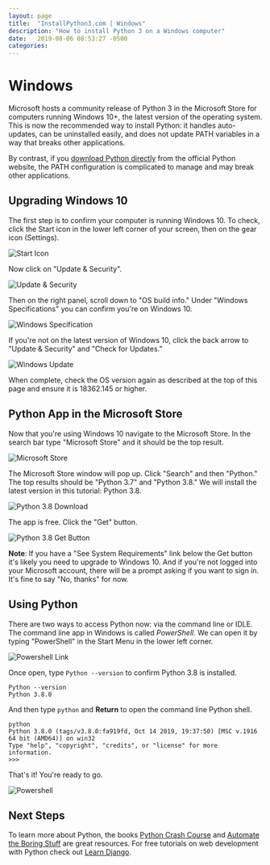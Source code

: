 ```yaml
---
layout: page
title:  "InstallPython3.com | Windows"
description: "How to install Python 3 on a Windows computer"
date:   2019-08-06 08:53:27 -0500
categories:
---
```


# Windows

Microsoft hosts a community release of Python 3 in the Microsoft Store for computers running Windows 10+, the latest version of the operating system. This is now the recommended way to install Python: it handles auto-updates, can be uninstalled easily, and does not update PATH variables in a way that breaks other applications.

By contrast, if you [download Python directly](https://www.python.org/downloads/) from the official Python website, the PATH configuration is complicated to manage and may break other applications.


## Upgrading Windows 10

The first step is to confirm your computer is running Windows 10. To check, click the Start icon in the lower left corner of your screen, then on the gear icon (Settings).

<img class="img-fluid" src="{{ site.url }}/assets/images/windows/start_icon.png" alt="Start Icon">

Now click on "Update & Security".

<img class="img-fluid" src="{{ site.url }}/assets/images/windows/update_security.png" alt="Update & Security">

Then on the right panel, scroll down to "OS build info." Under "Windows Specifications" you can confirm you're on Windows 10.

<img class="img-fluid" src="{{ site.url }}/assets/images/windows/windows_spec.png" alt="Windows Specification">

If you're not on the latest version of Windows 10, click the back arrow to "Update & Security" and "Check for Updates."

<img class="img-fluid" src="{{ site.url }}/assets/images/windows/windows_update.png" alt="Windows Update">

When complete, check the OS version again as described at the top of this page and ensure it is 18362.145 or higher.

## Python App in the Microsoft Store

Now that you're using Windows 10 navigate to the Microsoft Store. In the search bar type "Microsoft Store" and it should be the top result.

<img class="img-fluid" src="{{ site.url }}/assets/images/windows/store.png" alt="Microsoft Store">

The Microsoft Store window will pop up. Click "Search" and then "Python." The top results should be "Python 3.7" and "Python 3.8." We will install the latest version in this tutorial: Python 3.8.

<img class="img-fluid" src="{{ site.url }}/assets/images/windows/python38.png" alt="Python 3.8 Download">

The app is free. Click the "Get" button.

<img class="img-fluid" src="{{ site.url }}/assets/images/windows/get.png" alt="Python 3.8 Get Button">

**Note**: If you have a "See System Requirements" link below the Get button it's likely you need to upgrade to Windows 10. And if you're not logged into your Microsoft account, there will be a prompt asking if you want to sign in. It's fine to say "No, thanks" for now.


## Using Python

There are two ways to access Python now: via the command line or IDLE. The command line app in Windows is called *PowerShell*. We can open it by typing "PowerShell" in the Start Menu in the lower left corner.

<img class="img-fluid" src="{{ site.url }}/assets/images/windows/start_menu_powershell.png" alt="Powershell Link">

Once open, type `Python --version` to confirm Python 3.8 is installed.

```
Python --version
Python 3.8.0
```

And then type `python` and **Return** to open the command line Python shell.

```
python
Python 3.8.0 (tags/v3.8.0:fa919fd, Oct 14 2019, 19:37:50) [MSC v.1916 64 bit (AMD64)] on win32
Type "help", "copyright", "credits", or "license" for more information.
>>>
```

That's it! You're ready to go.

<img class="img-fluid" src="{{ site.url }}/assets/images/windows/powershell.png" alt="Powershell">

## Next Steps
To learn more about Python, the books [Python Crash Course](https://amzn.to/2okggMH) and [Automate the Boring Stuff](https://amzn.to/366CebJ) are great resources. For free tutorials on web development with Python check out [Learn Django](https://learndjango.com).


<!--
Pip
Virtualenvs
https://projects.raspberrypi.org/en/projects/using-pip-on-windows
https://xkcd.com/1987/

Installing Python pains...https://twitter.com/ClausWilke/status/1234899876892356610
-->
